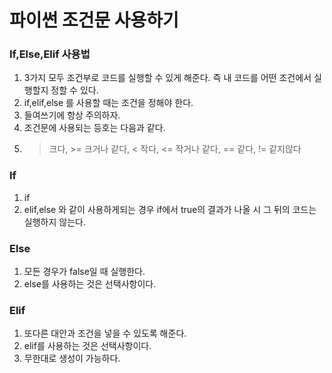 # 파이썬 조건문 사용하기

### If,Else,Elif 사용법

1. 3가지 모두 조건부로 코드를 실행할 수 있게 해준다. 즉 내 코드를 어떤 조건에서 실행할지 정할 수 있다.
2. if,elif,else 를 사용할 때는 조건을 정해야 한다.
3. 들여쓰기에 항상 주의하자.
4. 조건문에 사용되는 등호는 다음과 같다.
5. > 크다, >= 크거나 같다, < 작다, <= 작거나 같다, == 같다, != 같지않다

### If

1. if
2. elif,else 와 같이 사용하게되는 경우 if에서 true의 결과가 나올 시 그 뒤의 코드는 실행하지 않는다.

### Else

1. 모든 경우가 false일 때 실행한다.
2. else를 사용하는 것은 선택사항이다.

### Elif

1. 또다른 대안과 조건을 넣을 수 있도록 해준다.
2. elif를 사용하는 것은 선택사항이다.
3. 무한대로 생성이 가능하다.
